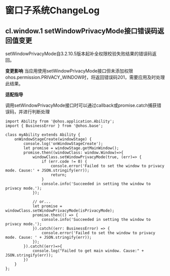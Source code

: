 # 窗口子系统ChangeLog

## cl.window.1 setWindowPrivacyMode接口错误码返回值变更

setWindowPrivacyMode自3.2.10.5版本起补全权限校验失败结果的错误码返回。

**变更影响**
当应用使用setWindowPrivacyMode接口但未添加权限ohos.permission.PRIVACY_WINDOW时，将返回错误码201，需要应用及时处理此结果。

**适配指导**

调用setWindowPrivacyMode接口时可以通过callback或promise.catch捕获错误码，并进行判断处理

```
import Ability from '@ohos.application.Ability';
import { BusinessError } from '@ohos.base';

class myAbility extends Ability {
    onWindowStageCreate(windowStage) {
        console.log('onWindowStageCreate');
        let promise = windowStage.getMainWindow();
        promise.then((windowClass: window.Window)=>{
            windowClass.setWindowPrivacyMode(true, (err)=> {
                if (err.code != 0) {
                    console.error('Failed to set the window to privacy mode. Cause:' + JSON.stringify(err));
                    return;
                }
                console.info('Succeeded in setting the window to privacy mode.');
            });

            // or...
            let promise = windowClass.setWindowPrivacyMode(isPrivacyMode);
            promise.then(() => {
                console.info('Succeeded in setting the window to privacy mode.');
            }).catch((err: BusinessError) => {
                console.error('Failed to set the window to privacy mode. Cause: ' + JSON.stringify(err));
            });
        }).catch((err)=>{
            console.log("Failed to get main window. Cause:" + JSON.stringify(err));
        })
    }
};
```
